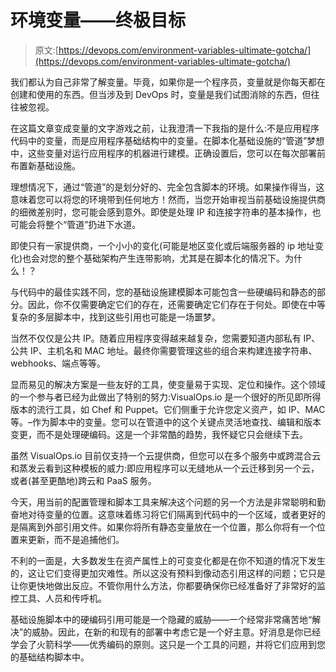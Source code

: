 # 环境变量——终极目标

> 原文:[https://devops.com/environment-variables-ultimate-gotcha/](https://devops.com/environment-variables-ultimate-gotcha/)

我们都认为自己非常了解变量。毕竟，如果你是一个程序员，变量就是你每天都在创建和使用的东西。但当涉及到 DevOps 时，变量是我们试图消除的东西，但往往被忽视。

在这篇文章变成变量的文字游戏之前，让我澄清一下我指的是什么:不是应用程序代码中的变量，而是应用程序基础结构中的变量。在脚本化基础设施的“管道”梦想中，这些变量对运行应用程序的机器进行建模。正确设置后，您可以在每次部署前布置新基础设施。

理想情况下，通过“管道”的是划分好的、完全包含脚本的环境。如果操作得当，这意味着您可以将您的环境带到任何地方！然而，当您开始审视当前基础设施提供商的细微差别时，您可能会感到意外。即使是处理 IP 和连接字符串的基本操作，也可能会将整个“管道”扔进下水道。

即使只有一家提供商，一个小小的变化(可能是地区变化或后端服务器的 ip 地址变化)也会对您的整个基础架构产生连带影响，尤其是在脚本化的情况下。为什么！？

与代码中的最佳实践不同，您的基础设施建模脚本可能包含一些硬编码和静态的部分。因此，你不仅需要确定它们的存在，还需要确定它们存在于何处。即使在中等复杂的多层脚本中，找到这些引用也可能是一场噩梦。

当然不仅仅是公共 IP。随着应用程序变得越来越复杂，您需要知道内部私有 IP、公共 IP、主机名和 MAC 地址。最终你需要管理这些的组合来构建连接字符串、webhooks、端点等等。

显而易见的解决方案是一些友好的工具，使变量易于实现、定位和操作。这个领域的一个参与者已经为此做出了特别的努力:VisualOps.io 是一个很好的所见即所得版本的流行工具，如 Chef 和 Puppet。它们侧重于允许您定义资产，如 IP、MAC 等。–作为脚本中的变量。您可以在管道中的这个关键点灵活地查找、编辑和版本变更，而不是处理硬编码。这是一个非常酷的趋势，我怀疑它只会继续下去。

虽然 VisualOps.io 目前仅支持一个云提供商，但您可以在多个服务中或跨混合云和蒸发云看到这种模板的威力:即应用程序可以无缝地从一个云迁移到另一个云，或者(甚至更酷地)跨云和 PaaS 服务。

今天，用当前的配置管理和脚本工具来解决这个问题的另一个方法是非常聪明和勤奋地对待变量的位置。这意味着练习将它们隔离到代码中的一个区域，或者更好的是隔离到外部引用文件。如果你将所有静态变量放在一个位置，那么你将有一个位置来更新，而不是追捕他们。

不利的一面是，大多数发生在资产属性上的可变变化都是在你不知道的情况下发生的，这让它们变得更加灾难性。所以这没有预料到像动态引用这样的问题；它只是让你更快地做出反应。不管你用什么方法，你都要确保你已经准备好了非常好的监控工具、人员和传呼机。

基础设施脚本中的硬编码引用可能是一个隐藏的威胁——一个经常非常痛苦地“解决”的威胁。因此，在新的和现有的部署中考虑它是一个好主意。好消息是你已经学会了火箭科学——优秀编码的原则。这只是一个工具的问题，并将它们应用到您的基础结构脚本中。